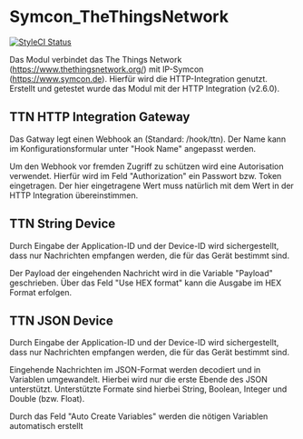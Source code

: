 # Symcon_TheThingsNetwork
[![StyleCI Status](https://styleci.io/repos/175640288/shield)](https://styleci.io/repos/175640288)

Das Modul verbindet das The Things Network (https://www.thethingsnetwork.org/) mit IP-Symcon (https://www.symcon.de). Hierfür wird die HTTP-Integration genutzt. 
Erstellt und getestet wurde das Modul mit der HTTP Integration (v2.6.0).


## TTN HTTP Integration Gateway
Das Gatway legt einen Webhook an (Standard: /hook/ttn).
Der Name kann im Konfigurationsformular unter "Hook Name" angepasst werden.

Um den Webhook vor fremden Zugriff zu schützen wird eine Autorisation verwendet. Hierfür wird im Feld "Authorization" ein Passwort bzw. Token eingetragen. 
Der hier eingetragene Wert muss natürlich mit dem Wert in der HTTP Integration übereinstimmen. 


## TTN String Device
Durch Eingabe der Application-ID und der Device-ID wird sichergestellt, dass nur Nachrichten empfangen werden, die für das Gerät bestimmt sind. 

Der Payload der eingehenden Nachricht wird in die Variable "Payload" geschrieben. 
Über das Feld "Use HEX format" kann die Ausgabe im HEX Format erfolgen.

## TTN JSON Device
Durch Eingabe der Application-ID und der Device-ID wird sichergestellt, dass nur Nachrichten empfangen werden, die für das Gerät bestimmt sind. 

Eingehende Nachrichten im JSON-Format werden decodiert und in Variablen umgewandelt. Hierbei wird nur die erste Ebende des JSON unterstützt.
Unterstützte Formate sind hierbei String, Boolean, Integer und Double (bzw. Float).

Durch das Feld "Auto Create Variables" werden die nötigen Variablen automatisch erstellt

